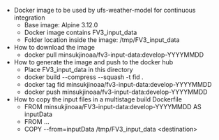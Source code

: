 - Docker image to be used by ufs-weather-model for continuous integration
  - Base image: Alpine 3.12.0
  - Docker image contains FV3\_input\_data
  - Folder location inside the image: /tmp/FV3\_input\_data
- How to download the image
  - docker pull minsukjinoaa/fv3-input-data:develop-YYYYMMDD
- How to generate the image and push to the docker hub
  - Place FV3\_input\_data in this directory
  - docker build --compress --squash -t fid .
  - docker tag fid minsukjinoaa/fv3-input-data:develop-YYYYMMDD
  - docker push minsukjinoaa/fv3-input-data:develop-YYYYMMDD
- How to copy the input files in a multistage build Dockerfile
  - FROM minsukjinoaa/FV3-input-data:develop-YYYYMMDD AS inputData
  - FROM ...
  - COPY --from=inputData /tmp/FV3\_input\_data &lt;destination&gt;
